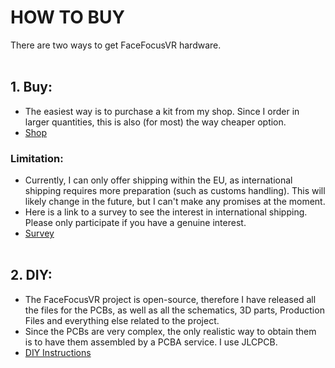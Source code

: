 # HOW TO BUY
There are two ways to get FaceFocusVR hardware.
<br/><br/>

## 1. Buy:
  + The easiest way is to purchase a kit from my shop. Since I order in larger quantities, this is also (for most) the way cheaper option.
  + [Shop](TBD)

### Limitation:
  + Currently, I can only offer shipping within the EU, as international shipping requires more preparation (such as customs handling). This will likely change in the future, but I can't make any promises at the         moment.
  + Here is a link to a survey to see the interest in international shipping. Please only participate if you have a genuine interest.
  + [Survey](TBD)
<br/><br/>

## 2. DIY:
  + The FaceFocusVR project is open-source, therefore I have released all the files for the PCBs, as well as all the schematics, 3D parts, Production Files and everything else related to the project.
  + Since the PCBs are very complex, the only realistic way to obtain them is to have them assembled by a PCBA service. I use JLCPCB.
  + [DIY Instructions](https://github.com/FaceFocusVR/.github/blob/main/README_DIY_Instructions.md)
